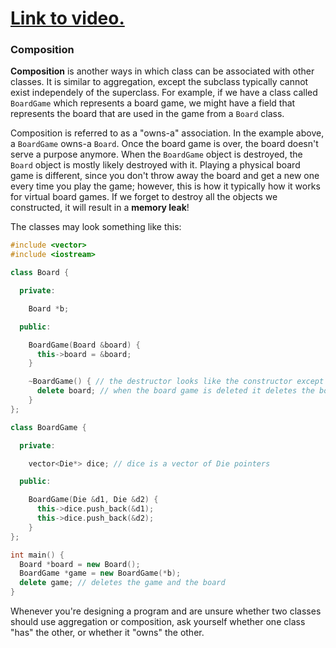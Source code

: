 # [Link to video.](TODO)

### Composition

**Composition** is another ways in which class can be associated with other classes. It is similar to aggregation, except the subclass typically cannot exist independely of the superclass. For example, if we have a class called `BoardGame` which represents a board game, we might have a field that represents the board that are used in the game from a `Board` class.

Composition is referred to as a "owns-a" association. In the example above, a `BoardGame` owns-a `Board`. Once the board game is over, the board doesn't serve a purpose anymore.  When the `BoardGame` object is destroyed, the `Board` object is mostly likely destroyed with it. Playing a physical board game is different, since you don't throw away the board and get a new one every time you play the game; however, this is how it typically how it works for virtual board games. If we forget to destroy all the objects we constructed, it will result in a **memory leak**!

The classes may look something like this:

```cpp
#include <vector>
#include <iostream>

class Board {

  private:

    Board *b;

  public: 

    BoardGame(Board &board) { 
      this->board = &board;
    }

    ~BoardGame() { // the destructor looks like the constructor except it begins with a tilde (~)
      delete board; // when the board game is deleted it deletes the board too
    }
};

class BoardGame {

  private:

    vector<Die*> dice; // dice is a vector of Die pointers

  public: 

    BoardGame(Die &d1, Die &d2) { 
      this->dice.push_back(&d1);
      this->dice.push_back(&d2);
    }
};

int main() {
  Board *board = new Board();
  BoardGame *game = new BoardGame(*b);
  delete game; // deletes the game and the board
}
```

Whenever you're designing a program and are unsure whether two classes should use aggregation or composition, ask yourself whether one class "has" the other, or whether it "owns" the other.
